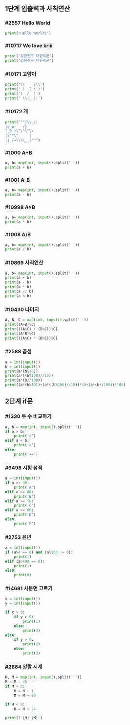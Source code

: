 ## 1단계 입출력과 사칙연산
### #2557 Hello World
```python
print('Hello World!')
```

### #10717 We love kriii
```python
print('강한친구 대한육군')
print('강한친구 대한육군')
```

### #10171 고양이
```python
print('\\    /\\')
print(' )  ( \')')
print('(  /  )')
print(' \\(__)|')
```

### #10172 개
```python
print("""|\\_/|
|q p|   /}
( 0 )\"\"\"\\
|\"^\"`    |
||_/=\\\\__|""")
```

### #1000 A+B
```python
a, b= map(int, input().split(' '))
print(a + b)
```

### #1001 A-B
```python
a, b= map(int, input().split(' '))
print(a - b)
```

### #10998 A×B
```python
a, b= map(int, input().split(' '))
print(a * b)
```

### #1008 A/B
```python
a, b= map(int, input().split(' '))
print(a / b)
```

### #10869 사칙연산
```python
a, b= map(int, input().split(' '))
print(a + b)
print(a - b)
print(a * b)
print(a // b)
print(a % b)
```

### #10430 나머지
```python
A, B, C = map(int, input().split(' '))
print((A+B)%C)
print(((A%C) + (B%C))%C)
print((A*B)%C)
print(((A%C) * (B%C))%C)
```

### #2588 곱셈
```python
a = int(input())
b = int(input())
print(a*(b%10))
print(a*((b%100)//10))
print(a*(b//100))
print((a*(b%10))+(a*((b%100)//10))*10+(a*(b//100))*100)
```

## 2단계 if문
### #1330 두 수 비교하기
```python
a, b = map(int, input().split(' '))
if a > b:
    print('>')
elif a < b:
    print('<')
else:
    print('==')
```

### #9498 시험 성적
```python
a = int(input())
if a >= 90:
    print('A')
elif a >= 80:
    print('B')
elif a >= 70:
    print('C')
elif a >= 60:
    print('D')
else:
    print('F')
```

### #2753 윤년
```python
a = int(input())
if (a%4 == 0) and (a%100 != 0):
    print(1)
elif (a%400 == 0):
    print(1)
else:
    print(0)
```

### #14681 사분면 고르기
```python
x = int(input())
y = int(input())

if x > 0:
    if y > 0:
        print(1)
    else:
        print(4)
else:
    if y > 0:
        print(2)
    else:
        print(3)
```

### #2884 알람 시계
```python
H, M = map(int, input().split(' '))
M = M - 45
if M < 0:
    H = H - 1
    M = M + 60

if H < 0:
    H = H + 24
    
print(f'{H} {M}')
```

